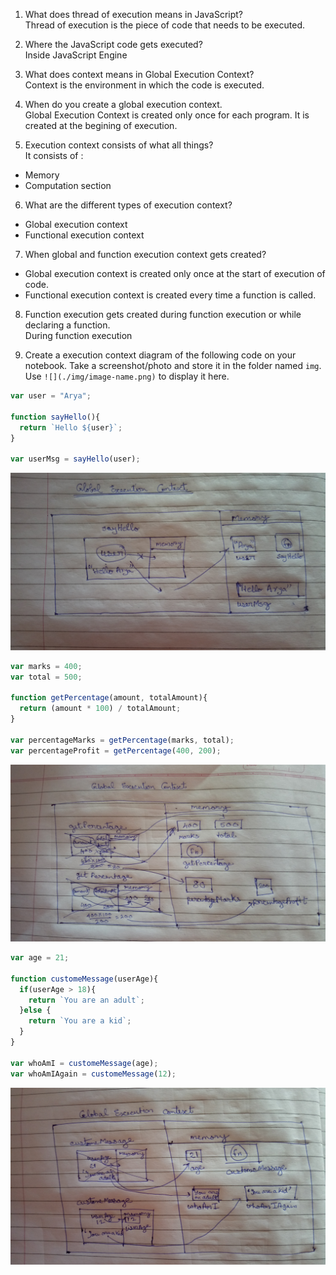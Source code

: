 1. What does thread of execution means in JavaScript?    
Thread of execution is the piece of code that needs to be executed.

2. Where the JavaScript code gets executed?  
Inside JavaScript Engine

3. What does context means in Global Execution Context?  
Context is the environment in which the code is executed.

4. When do you create a global execution context.  
Global Execution Context is created only once for each program. It is created at the begining of execution.

5. Execution context consists of what all things?  
It consists of :  
* Memory
* Computation section

6. What are the different types of execution context?
* Global execution context  
* Functional execution context

7. When global and function execution context gets created?
* Global execution context is created only once at the start of execution of code. 
* Functional execution context is created every time a function is called.

8. Function execution gets created during function execution or while declaring a function.  
During function execution


9. Create a execution context diagram of the following code on your notebook. Take a screenshot/photo and store it in the folder named `img`. Use `![](./img/image-name.png)` to display it here.



```js
var user = "Arya";

function sayHello(){
  return `Hello ${user}`;
}

var userMsg = sayHello(user);
```

<!-- Put your image here -->

![](./img/image-1.jpg)



```js
var marks = 400;
var total = 500;

function getPercentage(amount, totalAmount){
  return (amount * 100) / totalAmount;
}

var percentageMarks = getPercentage(marks, total);
var percentageProfit = getPercentage(400, 200);
```

<!-- Put your image here -->

![](./img/image-2.jpg)



```js
var age = 21;

function customeMessage(userAge){
  if(userAge > 18){
    return `You are an adult`;
  }else {
    return `You are a kid`;
  }
}

var whoAmI = customeMessage(age);
var whoAmIAgain = customeMessage(12);
```

<!-- Put your image here -->

![](./img/image-3.jpg)